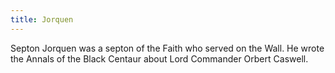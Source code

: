 ```yaml
---
title: Jorquen
---
```


Septon Jorquen was a septon of the Faith who served on the Wall. He wrote the Annals of the Black Centaur about Lord Commander Orbert Caswell.


